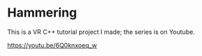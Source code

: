 # Hammering

This is a VR C++ tutorial project I made; the series is on Youtube.

https://youtu.be/6Q0knxoeq_w
